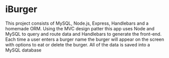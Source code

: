 # iBurger
This project consists of MySQL, Node.js, Express, Handlebars and a homemade ORM. Using the MVC design patter this app uses Node and MySQL to query and route data and Handlebars to generate the front-end. Each time a user enters a burger name the burger will appear on the screen with options to eat or delete the burger. All of the data is saved into a MySQL database

